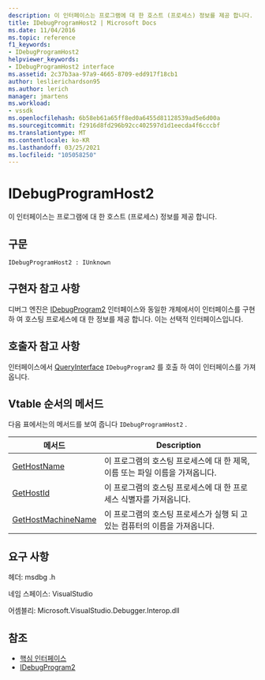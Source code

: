 ```yaml
---
description: 이 인터페이스는 프로그램에 대 한 호스트 (프로세스) 정보를 제공 합니다.
title: IDebugProgramHost2 | Microsoft Docs
ms.date: 11/04/2016
ms.topic: reference
f1_keywords:
- IDebugProgramHost2
helpviewer_keywords:
- IDebugProgramHost2 interface
ms.assetid: 2c37b3aa-97a9-4665-8709-edd917f18cb1
author: leslierichardson95
ms.author: lerich
manager: jmartens
ms.workload:
- vssdk
ms.openlocfilehash: 6b58eb61a65ff8ed0a6455d81128539ad5e6d00a
ms.sourcegitcommit: f2916d8fd296b92cc402597d1d1eecda4f6cccbf
ms.translationtype: MT
ms.contentlocale: ko-KR
ms.lasthandoff: 03/25/2021
ms.locfileid: "105058250"
---
```

# <a name="idebugprogramhost2"></a>IDebugProgramHost2
이 인터페이스는 프로그램에 대 한 호스트 (프로세스) 정보를 제공 합니다.

## <a name="syntax"></a>구문

```
IDebugProgramHost2 : IUnknown
```

## <a name="notes-for-implementers"></a>구현자 참고 사항
 디버그 엔진은 [IDebugProgram2](../../../extensibility/debugger/reference/idebugprogram2.md) 인터페이스와 동일한 개체에서이 인터페이스를 구현 하 여 호스팅 프로세스에 대 한 정보를 제공 합니다. 이는 선택적 인터페이스입니다.

## <a name="notes-for-callers"></a>호출자 참고 사항
 인터페이스에서 [QueryInterface](/cpp/atl/queryinterface) `IDebugProgram2` 를 호출 하 여이 인터페이스를 가져옵니다.

## <a name="methods-in-vtable-order"></a>Vtable 순서의 메서드
 다음 표에서는의 메서드를 보여 줍니다 `IDebugProgramHost2` .

|메서드|Description|
|------------|-----------------|
|[GetHostName](../../../extensibility/debugger/reference/idebugprogramhost2-gethostname.md)|이 프로그램의 호스팅 프로세스에 대 한 제목, 이름 또는 파일 이름을 가져옵니다.|
|[GetHostId](../../../extensibility/debugger/reference/idebugprogramhost2-gethostid.md)|이 프로그램의 호스팅 프로세스에 대 한 프로세스 식별자를 가져옵니다.|
|[GetHostMachineName](../../../extensibility/debugger/reference/idebugprogramhost2-gethostmachinename.md)|이 프로그램의 호스팅 프로세스가 실행 되 고 있는 컴퓨터의 이름을 가져옵니다.|

## <a name="requirements"></a>요구 사항
 헤더: msdbg .h

 네임 스페이스: VisualStudio

 어셈블리: Microsoft.VisualStudio.Debugger.Interop.dll

## <a name="see-also"></a>참조
- [핵심 인터페이스](../../../extensibility/debugger/reference/core-interfaces.md)
- [IDebugProgram2](../../../extensibility/debugger/reference/idebugprogram2.md)
